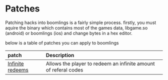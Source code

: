 # Patches

Patching hacks into boomlings is a fairly simple process. firstly, you must aquire the binary which contains most of the games data, libgame.so (android) or boomlings (ios) and change bytes in a hex editor.

below is a table of patches you can apply to boomlings 

| patch | Description |
|:------|:------------|
| [Infinite redeems](/topics/patches/redeem_ref_hack.md) | Allows the player to redeem an infinite amount of referal codes |